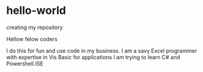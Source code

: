 # hello-world
creating my repository

Hellow felow coders

I do this for fun and use code in my business.
I am a savy Excel programmer with expertise in Vis Basic for applications
I am trying to learn C# and Powershell.ISE
